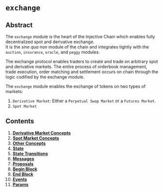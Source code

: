 <!--
order: 0
title: Exchange Overview
parent:
  title: "exchange"
-->

# `exchange`

## Abstract

The `exchange` module is the heart of the Injective Chain which enables fully decentralized spot and derivative exchange.  
It is the _sine qua non_ module of the chain and integrates tightly with the `auction`, `insurance`, `oracle`, and `peggy` modules.

The exchange protocol enables traders to create and trade on arbitrary spot and derivative markets.
The entire process of orderbook management, trade execution, order matching and settlement occurs on chain through the logic codified by the exchange module.

The `exchange` module enables the exchange of tokens on two types of markets:

1. `Derivative Market`: Either a `Perpetual Swap Market` or a `Futures Market`.
2. `Spot Market`

## Contents

1. **[Derivative Market Concepts](00_derivative_market_concepts.md)**
2. **[Spot Market Concepts](01_spot_market_concepts.md)**
3. **[Other Concepts](02_other_concepts.md)**
4. **[State](03_state.md)**
5. **[State Transitions](04_state_transitions.md)**
6. **[Messages](05_messages.md)**
7. **[Proposals](06_proposals.md)**
8. **[Begin Block](07_begin_block.md)**
9. **[End Block](08_end_block.md)**
10. **[Events](09_events.md)**
11. **[Params](10_params.md)**
